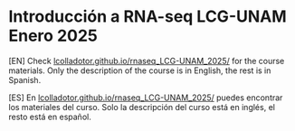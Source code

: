 # Introducción a RNA-seq LCG-UNAM Enero 2025

[EN] Check [lcolladotor.github.io/rnaseq_LCG-UNAM_2025/](http://lcolladotor.github.io/rnaseq_LCG-UNAM_2025/) for the course materials. Only the description of the course is in English, the rest is in Spanish.

[ES] En [lcolladotor.github.io/rnaseq_LCG-UNAM_2025/](http://lcolladotor.github.io/rnaseq_LCG-UNAM_2025/) puedes encontrar los materiales del curso. Solo la descripción del curso está en inglés, el resto está en español.
